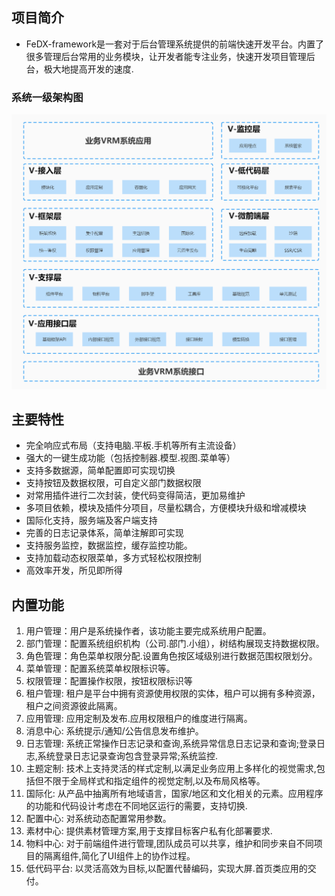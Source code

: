 
## **项目简介**

- FeDX-framework是一套对于后台管理系统提供的前端快速开发平台。内置了很多管理后台常用的业务模块，让开发者能专注业务，快速开发项目管理后台，极大地提高开发的速度.

### 系统一级架构图

![系统架构图](../images/一级架构图.jpg)

## **主要特性**

- 完全响应式布局（支持电脑.平板.手机等所有主流设备）
- 强大的一键生成功能（包括控制器.模型.视图.菜单等）
- 支持多数据源，简单配置即可实现切换
- 支持按钮及数据权限，可自定义部门数据权限
- 对常用插件进行二次封装，使代码变得简洁，更加易维护
- 多项目依赖，模块及插件分项目，尽量松耦合，方便模块升级和增减模块
- 国际化支持，服务端及客户端支持
- 完善的日志记录体系，简单注解即可实现
- 支持服务监控，数据监控，缓存监控功能。
- 支持加载动态权限菜单，多方式轻松权限控制
- 高效率开发，所见即所得

## **内置功能**

1. 用户管理：用户是系统操作者，该功能主要完成系统用户配置。
2. 部门管理：配置系统组织机构（公司.部门.小组），树结构展现支持数据权限。
3. 角色管理：角色菜单权限分配.设置角色按区域级别进行数据范围权限划分。
4. 菜单管理：配置系统菜单权限标识等。
5. 权限管理：配置操作权限，按钮权限标识等
6. 租户管理: 租户是平台中拥有资源使用权限的实体，租户可以拥有多种资源，租户之间资源彼此隔离。
7. 应用管理: 应用定制及发布.应用权限租户的维度进行隔离。
8. 消息中心: 系统提示/通知/公告信息发布维护。
9. 日志管理: 系统正常操作日志记录和查询,系统异常信息日志记录和查询;登录日志,系统登录日志记录查询包含登录异常;系统监控.
10. 主题定制: 技术上支持灵活的样式定制,以满足业务应用上多样化的视觉需求,包括但不限于全局样式和指定组件的视觉定制,以及布局风格等。
11. 国际化: 从产品中抽离所有地域语言，国家/地区和文化相关的元素。应用程序的功能和代码设计考虑在不同地区运行的需要，支持切换.
12. 配置中心: 对系统动态配置常用参数。
13. 素材中心: 提供素材管理方案,用于支撑目标客户私有化部署要求.
14. 物料中心: 对于前端组件进行管理,团队成员可以共享，维护和同步来自不同项目的隔离组件,简化了UI组件上的协作过程。
15. 低代码平台: 以灵活高效为目标,以配置代替编码，实现大屏.首页类应用的交付。
